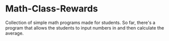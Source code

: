 # Math-Class-Rewards
Collection of simple math programs made for students.
So far, there's a program that allows the students to input numbers in and then calculate the average.
